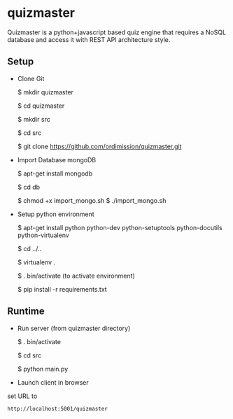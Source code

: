 quizmaster
==========

Quizmaster is a python+javascript based quiz engine that requires a NoSQL database and access it with REST API architecture style.

Setup
-----

* Clone Git

    $ mkdir quizmaster
    
    $ cd quizmaster
    
    $ mkdir src
    
    $ cd src
    
    $ git clone https://github.com/ordimission/quizmaster.git

* Import Database mongoDB

    $ apt-get install mongodb
    
    $ cd db
    
    $ chmod +x import_mongo.sh
    $ ./import_mongo.sh

* Setup python environment

    $ apt-get install python python-dev python-setuptools python-docutils python-virtualenv
    
    $ cd ../..
    
    $ virtualenv .
    
    $ . bin/activate (to activate environment)
    
    $ pip install -r requirements.txt
 

Runtime
-------

* Run server (from quizmaster directory)

    $ . bin/activate
    
    $ cd src
    
    $ python main.py


* Launch client in browser

set URL to 

    http://localhost:5001/quizmaster